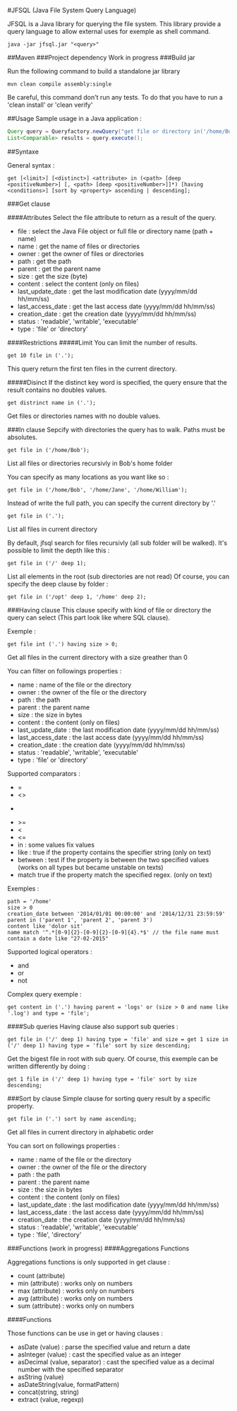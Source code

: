 #JFSQL (Java File System Query Language)

JFSQL is a Java library for querying the file system. This library provide a query language to allow external uses for exemple as shell command.

```shell
java -jar jfsql.jar "<query>"
```

##Maven
###Project dependency
Work in progress
###Build jar

Run the following command to build a standalone jar library

```
mvn clean compile assembly:single
```
Be careful, this command don't run any tests. To do that you have to run a 'clean install' or 'clean verify'

##Usage
Sample usage in a Java application :
```java
Query query = Queryfactory.newQuery("get file or directory in('/home/Bob')");
List<Comparable> results = query.execute();
```

##Syntaxe

General syntax :

```
get [<limit>] [<distinct>] <attribute> in (<path> [deep <positiveNumber>] [, <path> [deep <positiveNumber>]]*) [having <conditions>] [sort by <property> ascending | descending];
```

###Get clause

####Attributes
Select the file attribute to return as a result of the query.

* file : select the Java File object or full file or directory name (path + name)
* name : get the name of files or directories
* owner : get the owner of files or directories
* path : get the path
* parent : get the parent name
* size : get the size (byte)
* content : select the content (only on files)
* last_update_date : get the last modification date (yyyy/mm/dd hh/mm/ss)
* last_access_date : get the last access date (yyyy/mm/dd hh/mm/ss)
* creation_date : get the creation date (yyyy/mm/dd hh/mm/ss)
* status : 'readable', 'writable', 'executable'
* type : 'file' or 'directory' 


####Restrictions
#####Limit
You can limit the number of results.

```
get 10 file in ('.');
```
This query return the first ten files in the current directory. 

#####Disinct
If the distinct key word is specified, the query ensure that the result contains no doubles values.

```
get distrinct name in ('.');
```
Get files or directories names with no double values.

###In clause
Sepcify with directories the query has to walk. Paths must be absolutes.

```
get file in ('/home/Bob');
```
List all files or directories recursivly in Bob's home folder

You can specify as many locations as you want like so :

```
get file in ('/home/Bob', '/home/Jane', '/home/William');
```

Instead of write the full path, you can specify the current directory by '.'

```
get file in ('.');
```
List all files in current directory

By default, jfsql search for files recursivly (all sub folder will be walked). It's possible to limit the depth like this :

```
get file in ('/' deep 1);
```
List all elements in the root (sub directories are not read)
Of course, you can specify the deep clause by folder :

```
get file in ('/opt' deep 1, '/home' deep 2);
```

###Having clause
This clause specify with kind of file or directory the query can select (This part look like where SQL clause).

Exemple : 
```
get file int ('.') having size > 0;
```
Get all files in the current directory with a size greather than 0

You can filter on followings properties :

* name : name of the file or the directory
* owner : the owner of the file or the directory
* path : the path
* parent : the parent name
* size : the size in bytes
* content : the content (only on files)
* last_update_date : the last modification date (yyyy/mm/dd hh/mm/ss)
* last_access_date : the last access date (yyyy/mm/dd hh/mm/ss)
* creation_date : the creation date (yyyy/mm/dd hh/mm/ss)
* status : 'readable', 'writable', 'executable'
* type : 'file' or 'directory'

Supported comparators :
* =
* <>
* >
* \>=
* <
* <=
* in : some values fix values 
* like : true if the property contains the specifier string (only on text)
* between : test if the property is between the two specified values (works on all types but became unstable on texts)
* match true if the property match the specified regex. (only on text)

Exemples : 

```
path = '/home'
size > 0
creation_date between '2014/01/01 00:00:00' and '2014/12/31 23:59:59'
parent in ('parent 1', 'parent 2', 'parent 3')
content like 'dolor sit'
name match '^.*[0-9]{2}-[0-9]{2}-[0-9]{4}.*$' // the file name must contain a date like "27-02-2015"
```

Supported logical operators : 

* and
* or
* not

Complex query exemple : 

```
get content in ('.') having parent = 'logs' or (size > 0 and name like '.log') and type = 'file';
```

####Sub queries
Having clause also support sub queries :

```
get file in ('/' deep 1) having type = 'file' and size = get 1 size in ('/' deep 1) having type = 'file' sort by size descending;
```
Get the bigest file in root with sub query. Of course, this exemple can be written differently by doing :

```
get 1 file in ('/' deep 1) having type = 'file' sort by size descending;
```

###Sort by clause
Simple clause for sorting query result by a specific property.

```
get file in ('.') sort by name ascending;
```
Get all files in current directory in alphabetic order

You can sort on followings properties :

* name : name of the file or the directory
* owner : the owner of the file or the directory
* path : the path
* parent : the parent name
* size : the size in bytes
* content : the content (only on files)
* last_update_date : the last modification date (yyyy/mm/dd hh/mm/ss)
* last_access_date : the last access date (yyyy/mm/dd hh/mm/ss)
* creation_date : the creation date (yyyy/mm/dd hh/mm/ss)
* status : 'readable', 'writable', 'executable'
* type : 'file', 'directory'

###Functions (work in progress)
####Aggregations Functions

Aggregations functions is only supported in get clause : 
* count (attribute)
* min (attribute) : works only on numbers
* max (attribute) : works only on numbers
* avg (attribute) : works only on numbers
* sum (attribute) : works only on numbers

####Functions

Those functions can be use in get or having clauses : 
* asDate (value) : parse the specified value and return a date
* asInteger (value) : cast the specified value as an integer
* asDecimal (value, separator) : cast the specified value as a decimal number with the specified separator
* asString (value)
* asDateString(value, formatPattern)
* concat(string, string)
* extract (value, regexp)

